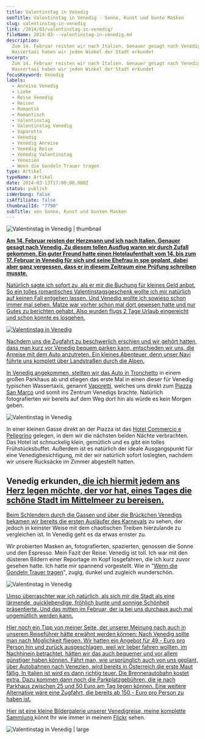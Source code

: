 ```yaml
---
title: Valentinstag in Venedig
seoTitle: Valentinstag in Venedig - Sonne, Kunst und bunte Masken
slug: valentinstag-in-venedig
link: /2014/03/valentinstag-in-venedig/
fileName: 2014-03---valentinstag-in-venedig.md
description:
  Zum 14. Februar reisten wir nach Italien. Genauer gesagt nach Venedig. Mit dem
  Wassertaxi haben wir jeden Winkel der Stadt erkundet
excerpt:
  Zum 14. Februar reisten wir nach Italien. Genauer gesagt nach Venedig. Mit dem
  Wassertaxi haben wir jeden Winkel der Stadt erkundet
focusKeyword: Venedig
labels:
  - Anreise Venedig
  - Liebe
  - Reise Venedig
  - Reisen
  - Romantik
  - Romantisch
  - Valentinstag
  - Valentinstag Venedig
  - Vaporetto
  - Venedig
  - Venedig Anreise
  - Venedig Reise
  - Venedig Valentinstag
  - Venezien
  - Wenn die Gondeln Trauer tragen
type: Artikel
typeName: Artikel
date: 2014-03-13T17:00:08.000Z
status: publish
isWerbung: false
isAffiliate: false
thumbnailId: "7790"
subTitle: von Sonne, Kunst und bunten Masken
---
```


![Valentinstag in Venedig | thumbnail](http://cardamonchai.files.wordpress.com/2014/03/12599971294_3a8efac82b_z.jpg?w=100)

<strong><a href="http://www.flickr.com/photos/99929697@N07/sets/72157641119189463/">Am 14.
Februar reisten der Herzmann und ich nach Italien. Genauer gesagt nach Venedig.
Zu diesem tollen Ausflug waren wir durch Zufall gekommen. Ein guter Freund hatte
einen Hotelaufenthalt vom 14. bis zum 17. Februar in Venedig für sich und seine
Ehefrau in spe geplant, dabei aber ganz vergessen, dass er in diesem Zeitraum
eine Prüfung schreiben musste. </strong>

Natürlich sagte ich sofort zu, als er mir die Buchung für kleines Geld anbot. So
ein tolles romantisches Valentinstagsgeschenk wollte ich mir natürlich auf
keinen Fall entgehen lassen. Und Venedig wollte ich sowieso schon immer mal
sehen. Matze war vorher schon mal dort gewesen hatte und nur Gutes zu berichten
gehabt. Also wurden flugs 2 Tage Urlaub eingereicht und schon konnte es
losgehen.

![Valentinstag in Venedig](http://cardamonchai.files.wordpress.com/2014/03/12592322183_aaf4a48dfd_z.jpg?w=225)

<a href="http://www.flickr.com/photos/99929697@N07/sets/72157641119189463/">Nachdem
uns die Zugfahrt zu beschwerlich erschien und wir gehört hatten, dass man kurz
vor Venedig bequem parken kann, entschieden wir uns, die Anreise mit dem Auto
anzutreten. Ein kleines Abenteuer, denn unser Navi führte uns komplett über
Landstraßen durch die Alpen.

In Venedig angekommen, stellten wir das Auto
in<a title="Tronchetto" href="http://de.wikipedia.org/wiki/Tronchetto" target="_blank" rel="noopener">
Tronchetto</a> in einem großen Parkhaus ab und stiegen das erste Mal in einen
dieser für Venedig typischen Wassertaxis, genannt
<a title="Vaporetto" href="http://de.wikipedia.org/wiki/Vaporetto" target="_blank" rel="noopener">Vaporetti</a>,
welches uns direkt zum
<a title="Piazza San Marco" href="http://de.wikipedia.org/wiki/Markusplatz" target="_blank" rel="noopener">Piazza
San Marco</a> und somit ins Zentrum Venedigs brachte. Natürlich fotografierten
wir bereits auf dem Weg dort hin als würde es kein Morgen geben.

![Valentinstag in Venedig](http://cardamonchai.files.wordpress.com/2014/03/12598643153_7fb1731ece_z.jpg?w=200)

In einer kleinen Gasse direkt an der Piazza ist das
<a title="Hotel Commercio e Pellegrino " href="http://www.commercioepellegrino.com/de/" target="_blank" rel="noopener">Hotel
Commercio e Pellegrino</a> gelegen, in dem wir die nächsten beiden Nächte
verbrachten. Das Hotel ist schnuckelig klein, gemütlich und es gibt ein tolles
Frühstücksbuffet. Außerdem ist es natürlich der ideale Ausgangspunkt für eine
Venedigbesichtigung, mit der wir natürlich sofort loslegten, nachdem wir unsere
Rucksäcke im Zimmer abgestellt hatten.

## Venedig erkunden<a href="http://www.flickr.com/photos/99929697@N07/sets/72157641119189463/">, die ich hiermit jedem ans Herz legen möchte, der vor hat, eines Tages die schöne Stadt im Mittelmeer zu bereisen.

Beim Schlendern durch die Gassen und über die Brückchen Venedigs bekamen wir
bereits die ersten Ausläufer des
<a title="Karneval in Venedig" href="http://de.wikipedia.org/wiki/Karneval_in_Venedig" target="_blank" rel="noopener">Karnevals</a>
zu sehen, der jedoch in keinster Weise mit dem chaotischen Treiben hierzulande
zu vergleichen ist. In Venedig geht es da etwas ernster zu.

Wir probierten Masken an, fotografierten, spazierten, genossen die Sonne und den
Espresso. Mein Fazit der Reise: Venedig ist toll. Ich war mit den düsteren
Bildern einer Reportage im Kopf losgefahren, die ich kurz zuvor gesehen hatte.
Ich hatte mir spannend vorgestellt. Wie in
"<a title="Wenn die Gondeln Trauer tragen" href="http://de.wikipedia.org/wiki/Wenn_die_Gondeln_Trauer_tragen" target="_blank" rel="noopener">Wenn
die Gondeln Trauer tragen</a>", zugig, dunkel und zugleich wunderschön.

![Valentinstag in Venedig](http://cardamonchai.files.wordpress.com/2014/03/12599167784_f2c965442b_z.jpg?w=200)

<a href="http://www.flickr.com/photos/99929697@N07/sets/72157641119189463/">Umso
überraschter war ich natürlich, als sich mir die Stadt als eine lärmende,
quicklebendige, fröhlich bunte und sonnige Schönheit präsentierte. Und das
mitten im Februar, der ja bei uns durchaus auch mal ungemütlich werden kann.

Hier noch ein Tipp von meiner Seite, der unserer Meinung nach auch in unserem
Reiseführer hätte erwähnt werden können: Nach Venedig sollte man nach
Möglichkeit fliegen. Wir hatten ein Angebot für 49,- Euro pro Person hin und
zurück ausgeschlagen, weil wir lieber fahren wollten, im Nachhinein betrachtet,
hätten wir das auch bequemer und vor allem günstiger haben können. Fährt man,
wie ursprünglich auch von uns geplant, über Autobahnen nach Venezien, wird
bereits in Österreich die erste Maut fällig. In Italien ist wird es dann richtig
teuer. Die Brennerautobahn kostet extra. Dazu kommen dann noch die
Parkplatzgebühren, die je nach Parkhaus zwischen 25 und 50 Euro am Tag liegen
können. Eine weitere Alternative wäre eine Zugfahrt, die bereits ab 150,- Euro
pro Person zu haben ist.

Hier ist eine kleine Bildergalerie unserer Venedigreise,
<a title="Venedig Anne Flickr" href="http://www.flickr.com/photos/99929697@N07/sets/72157641119189463/">meine
komplette Sammlung </a>könnt Ihr wie immer in meinem
<a title="Venedig Anne Flickr" href="http://www.flickr.com/photos/99929697@N07/sets/72157641119189463/">Flickr</a>
sehen.

![Valentinstag in Venedig | large](http://cardamonchai.files.wordpress.com/2014/03/12600525393_45fac95355_z.jpg?w=490)

<a href="http://www.flickr.com/photos/99929697@N07/sets/72157641119189463/">
